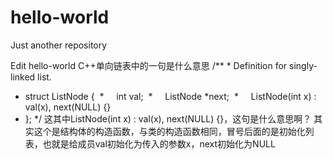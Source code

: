 # hello-world
Just another repository

Edit hello-world
C++单向链表中的一句是什么意思
/** * Definition for singly-linked list. 
* struct ListNode { 
*     int val; 
*     ListNode *next; 
*     ListNode(int x) : val(x), next(NULL) {}
* };
*/
这其中ListNode(int x) : val(x), next(NULL) {}，这句是什么意思啊？
其实这个是结构体的构造函数，与类的构造函数相同，冒号后面的是初始化列表，也就是给成员val初始化为传入的参数x，next初始化为NULL
